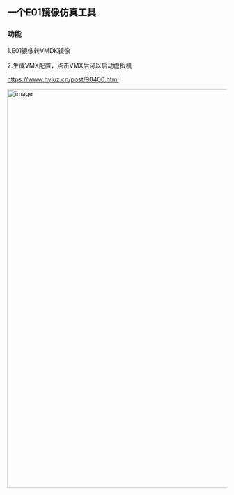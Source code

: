 ## 一个E01镜像仿真工具

### 功能

1.E01镜像转VMDK镜像

2.生成VMX配置，点击VMX后可以启动虚拟机

https://www.hyluz.cn/post/90400.html

<img width="897" height="917" alt="image" src="https://github.com/user-attachments/assets/faea2a93-71a3-4b2d-bf2b-ac39f360b965" />

